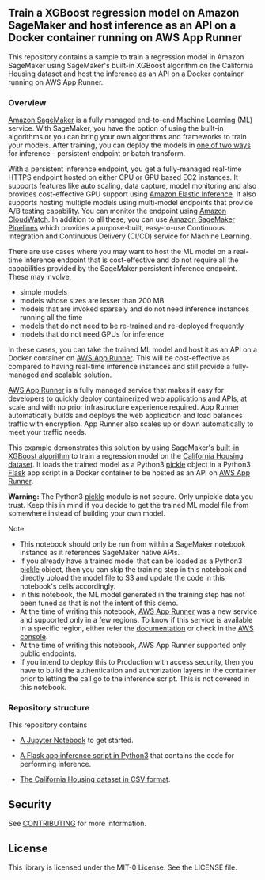 ## Train a XGBoost regression model on Amazon SageMaker and host inference as an API on a Docker container running on AWS App Runner

This repository contains a sample to train a regression model in Amazon SageMaker using SageMaker's built-in XGBoost algorithm on the California Housing dataset and host the inference as an API on a Docker container running on AWS App Runner.

### Overview

[Amazon SageMaker](https://aws.amazon.com/sagemaker/) is a fully managed end-to-end Machine Learning (ML) service. With SageMaker, you have the option of using the built-in algorithms or you can bring your own algorithms and frameworks to train your models.  After training, you can deploy the models in [one of two ways](https://docs.aws.amazon.com/sagemaker/latest/dg/deploy-model.html) for inference - persistent endpoint or batch transform.

With a persistent inference endpoint, you get a fully-managed real-time HTTPS endpoint hosted on either CPU or GPU based EC2 instances.  It supports features like auto scaling, data capture, model monitoring and also provides cost-effective GPU support using [Amazon Elastic Inference](https://docs.aws.amazon.com/sagemaker/latest/dg/ei.html).  It also supports hosting multiple models using multi-model endpoints that provide A/B testing capability.  You can monitor the endpoint using [Amazon CloudWatch](https://aws.amazon.com/cloudwatch/).  In addition to all these, you can use [Amazon SageMaker Pipelines](https://aws.amazon.com/sagemaker/pipelines/) which provides a purpose-built, easy-to-use Continuous Integration and Continuous Delivery (CI/CD) service for Machine Learning.

There are use cases where you may want to host the ML model on a real-time inference endpoint that is cost-effective and do not require all the capabilities provided by the SageMaker persistent inference endpoint.  These may involve,
* simple models
* models whose sizes are lesser than 200 MB
* models that are invoked sparsely and do not need inference instances running all the time
* models that do not need to be re-trained and re-deployed frequently
* models that do not need GPUs for inference

In these cases, you can take the trained ML model and host it as an API on a Docker container on [AWS App Runner](https://aws.amazon.com/apprunner/).  This will be cost-effective as compared to having real-time inference instances and still provide a fully-managed and scalable solution.

[AWS App Runner](https://aws.amazon.com/apprunner/) is a fully managed service that makes it easy for developers to quickly deploy containerized web applications and APIs, at scale and with no prior infrastructure experience required.  App Runner automatically builds and deploys the web application and load balances traffic with encryption.  App Runner also scales up or down automatically to meet your traffic needs.

This example demonstrates this solution by using SageMaker's [built-in XGBoost algorithm](https://docs.aws.amazon.com/sagemaker/latest/dg/xgboost.html) to train a regression model on the [California Housing dataset](https://www.dcc.fc.up.pt/~ltorgo/Regression/cal_housing.html).  It loads the trained model as a Python3 [pickle](https://docs.python.org/3/library/pickle.html) object in a Python3 [Flask](https://flask.palletsprojects.com/en/1.1.x/) app script in a Docker container to be hosted as an API on [AWS App Runner](https://aws.amazon.com/apprunner/).

**Warning:** The Python3 [pickle](https://docs.python.org/3/library/pickle.html) module is not secure.  Only unpickle data you trust.  Keep this in mind if you decide to get the trained ML model file from somewhere instead of building your own model.

Note:

* This notebook should only be run from within a SageMaker notebook instance as it references SageMaker native APIs.
* If you already have a trained model that can be loaded as a Python3 [pickle](https://docs.python.org/3/library/pickle.html) object, then you can skip the training step in this notebook and directly upload the model file to S3 and update the code in this notebook's cells accordingly.
* In this notebook, the ML model generated in the training step has not been tuned as that is not the intent of this demo.
* At the time of writing this notebook, [AWS App Runner](https://aws.amazon.com/apprunner/) was a new service and supported only in a few regions.  To know if this service is available in a specific region, either refer the [documentation](https://docs.aws.amazon.com/apprunner/index.html) or check in the [AWS console](https://aws.amazon.com/console/).
* At the time of writing this notebook, AWS App Runner supported only public endpoints.
* If you intend to deploy this to Production with access security, then you have to build the authentication and authorization layers in the container prior to letting the call go to the inference script.  This is not covered in this notebook.

### Repository structure

This repository contains

* [A Jupyter Notebook](https://github.com/aws-samples/amazon-sagemaker-xgboost-regression-model-hosting-on-aws-app-runner/blob/main/notebooks/sm_xgboost_ca_housing_apprunner_model_hosting.ipynb) to get started.

* [A Flask app inference script in Python3](https://github.com/aws-samples/amazon-sagemaker-xgboost-regression-model-hosting-on-aws-app-runner/blob/main/notebooks/scripts/container_sm_xgboost_ca_housing_inference.py) that contains the code for performing inference.

* [The California Housing dataset in CSV format](https://github.com/aws-samples/amazon-sagemaker-xgboost-regression-model-hosting-on-aws-app-runner/tree/main/notebooks/datasets).

## Security

See [CONTRIBUTING](CONTRIBUTING.md#security-issue-notifications) for more information.

## License

This library is licensed under the MIT-0 License. See the LICENSE file.

